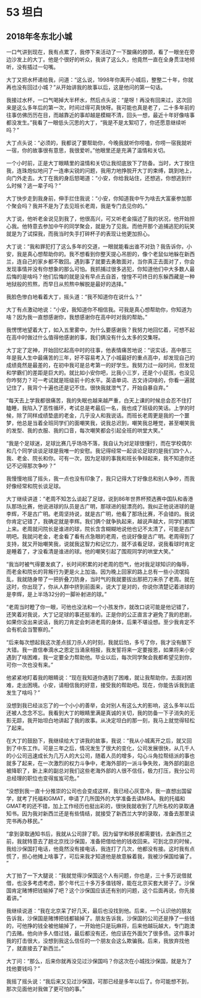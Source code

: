 # 53 坦白


## 2018年冬东北小城

一口气讲到现在，我有点累了，我停下来活动了一下酸痛的脖颈，看了一眼坐在旁边沙发上的大丁。他是个很好的听众，我讲了这么久，他竟然一直在全身贯注地倾听，没有插过一句嘴。

大丁又把水杯递给我，问道：“这么说，1998年你离开小城后，整整二十年，你就再也没有回过小城？”从开始讲我的故事以后，这是他问的第一句话。

我接过水杯，一口气喝掉大半杯水，然后点头说：“是呀！再没有回来过，这次回来是这么多年后的第一次，时间过得可真快呀。我可能也真是老了，二十多年前的往事仿佛历历在目，而越靠近的事却越是模糊不清，回头一想，最近十年好像啥事都没发生。”我看了一眼低头沉思的大丁，“我是不是太絮叨了，你还愿意继续听吗？”

大丁点头说：“必须的，我都说了要帮助你，今晚我就听你唠嗑，你唠一宿我就听一宿，你的故事很有意思，我很爱听。”他眼里还是充满了温情和关切。

一个小时前，正是大丁眼睛里的温情和关切让我彻底放下了防备。当时，大丁按住我，连珠炮似地问了一连串尖锐的问题，我用力地挣脱开大丁的束缚，跳到地上，向门外走去。大丁在我的身后怒喝道：“小安，你给我站住，还想逃，你想逃到什么时候？逃一辈子吗？”

大丁快步走到我身前，伸手拦住我说：“小安，你知道我中午为啥去大富豪参加那个聚会吗？我并不是为了去见班长老周，我是专门去见你的。”

大丁说，他听老金说见到我了，他很高兴，可又听老金描述了我的状况，他开始担心我。他特意去参加中午的同学聚会，就是为了见我。而他开那个追捕逃犯的玩笑就是为了试探我，而我当时失手打碎杯子的表现让他更加担心。

大丁说：“我和罪犯打了这么多年的交道，一眼就能看出谁不对劲？我告诉你，小安，我是真心想帮助你的。我不想看到你整天提心吊胆的，像个老鼠似地躲在新西兰，连自己的家乡都不敢回。遇到事了就要去勇敢面对，当你真正去面对了，你会发现事情并没有你想象的那么可怕。我抓捕过很多逃犯，你知道他们中大多数人最后悔的是啥吗？他们后悔的就是没有早点去自首，惶惶不可终日的东躲西藏是一种地狱般的煎熬，而早日从煎熬中解脱是最好的选择。”

我脸色惨白地看着大丁，摇头道：“我不知道你在说什么？”

大丁有点激动地说：“小安，我知道你不相信我。可我是真心想帮助你，你知道为啥？因为我一直想感谢你，我想感谢你在高中时对我的帮助。”

我愣愣地望着大丁，如入五里雾中，为什么要感谢我？我努力地回忆着，可想不起在高中时做过什么值得他感谢的事，我们俩没有什么太多的交集呀。

大丁定了定神，开始回忆起高中时的往事，他表情痛苦地说：“说实话，高中那三年是我人生中最痛苦的三年，好不容易考入了小城最好的重点高中，却发现自己的成绩竟然是最差的，在初中我可是总考第一的好学生。我努力过一段时间，但发现和学霸们的差距是巨大的。就比如小安你吧，比我小三岁，还是个小屁孩，也没见你咋努力？可一考试就是班级前十的水平。英语单词、古文诗词啥的，你看一遍就记住了，我背个十遍也还是记不住。很快我就泄气了，开始自暴自弃。”

“每天去上学我都很痛苦，我的失眠也越来越严重，白天上课的时候总会忍不住打瞌睡，我陷入了恶性循环，考试总是考最后一名，我也成了班级的笑话。上学的时候，除了同样成绩垫底的老金，几乎没人和我说话。而班长老周更是我的一个噩梦，他总是当着全班同学们的面嘲笑我，说我总迟到，嘲笑我总睡觉，甚至嘲笑我的发型、我的衣服、我的口音，每次嘲笑都会引起全班的哄堂大笑。”

“我是个足球迷，足球比赛几乎场场不落，我自认为对足球很懂行，而在学校偶尔和几个同学谈谈足球是我唯一的安慰。我记得经常一起谈论足球的是我们四个人，我、老金、院长和你。可有一次，因为足球的事我和班长争辩起来，我不知道你还记不记得那次争吵？”

我慢慢地摇了摇头，我一点也没有印象了，我只记得大丁好像总和别人争吵，而我好像经常和院长谈足球。

大丁继续讲道：“老周不知怎么谈起了足球，说到86年世界杯预选赛中国队和香港队那场比赛，他说进球的队员是古广明，那球进的挺漂亮的。我纠正他说进球的是李辉，不是古广明。老周坚持说，就是古广明，他看了那场比赛，不会错的。我说你肯定记错了，我确定就是李辉。我们俩个就争执起来，越说声越大，同学们都围上来。老周就问院长是谁进的球，院长含含糊糊地说他也记不太清了，可能是古广明吧。我就问老金，老金看了看有点急眼的老周，也说好像是古广明。老周得到了支持，就又开始嘲笑我，说就我这智力和记忆力，就不该看足球，说我看球时肯定是睡着了，才没看清是谁进的球。他的嘲笑引起了围观同学的哄堂大笑。”

“我当时被气得要发疯了，长时间积累的对老周的怨气，他对我足球知识的侮辱，而老金和院长的背叛行为更是火上加油。因为晚上回家的路上总有一些小流氓捣乱，我就随身带了一把折叠刀防身，当时气的我就要拔出那把刀来杀了老周。就在这时，你出现了，你从人群中挤到前面来，说大丁是对的，你说你清楚记着进球的是李辉，是上半场32分的一脚补射进的球。”

“老周当时瞪了你一眼，可他也没法和一个小孩发作，就改口说可能是他记错了，还笑着对我说，大丁记足球的事还挺准的。正是你的公正直言才避免了我的悲剧，如果你没出来说话，我的刀肯定会刺进老周的身体，后果不堪设想。至少我肯定不会有机会当警察的。”

“后来每次想起我这次差点拔刀杀人的时刻，我就后怕，多亏了你，我才没有酿下大错。我一直信奉滴水之恩定当涌泉相报，我发誓将来一定要报恩，如果将来小安遇到了啥困难，我一定要全力帮助他。毕业以后，每次同学聚会我都希望见到你，可你一次也没有来。”

他紧紧地盯着我的眼睛说：“现在我知道你遇到了困难，就让我帮助你，去面对困难，走出困境。小安，请相信我的好意，接受我的帮助吧。现在，你能告诉我到底发生了啥吗？”

没想到我已经淡忘了的一个小小的善举，会对别人有这么大的影响，这么多年以后还被人念念不忘。我看到大丁的眼睛里满是真诚的关切，我的防备一下子消失的无影无踪，我开始坦白地讲起了我的故事。从决定坦白的那一刻，我马上就觉得轻松了起来。

在大丁的鼓励下，我继续给大丁讲我的故事，我说：“我从小城离开之后，就又回到了中东工作。可是三年之后，情况发生了很大的变化，公司发展很快，从几千人的小公司迅速成长为几万人的大公司，随着人员的增多，勾心斗角拉帮结派的事也就多了起来，在一次激烈的权力斗争中，老海外部的一派斗争失败，海外部的副总被降职了，新上来的副总对我们这些老海外部的人很不信任，极力打压，我分公司总经理的职位也变得岌岌可危。”

“没想到我一直十分推崇的公司也会变成这样，我已经心灰意冷，我一直想出国留学，就考了托福和GMAT，申请了几所国外的大学准备去读MBA。我的托福和GMAT考的还不错，加上工作经历也挺出彩的，很快我就收到了几所名校的录取通知书。因为我对新西兰还是有些情结，就接受了新西兰大学的录取，准备去那里读完书再办移民。”

“拿到录取通知书后，我就从公司辞了职。因为留学和移民都需要钱，去新西兰之前，我就特意去了趟北京找沙保国，准备把借给他的钱收回来。可到北京的时候，我给沙保国打电话，他竟然没有接电话，我连打了几次，他都没有接。这时我有点慌了，担心他摊上啥事了，可后来我才知道他是故意躲着我，我被沙保国给骗了。 ”

大丁拍了一下大腿说：“我就觉得沙保国这个人有问题，你也是，三十多万说借就借，也没多考虑考虑，那个年代三十多万多值钱呀，能在北京买套大房子了。沙保国肯定赌博把钱输掉了吧？这个沙保国应该还有别的问题，这个后面再说，你先接着讲。”

我继续说道：“我在北京呆了好几天，最后也没找到他。后来，一个认识他的朋友告诉我，沙保国是赌博把钱都输掉了。朋友告诉我，沙保国的公司还是挣了一些钱的，可他挣的钱全被他输掉了，一开始他只是玩麻将，后来他越玩越大，专门跑澳门去赌。他向许多人借过钱，最后都没有还，他应该在外面欠了很多债。这件事对我的打击很大，没想到我这么信任的一个朋友会这么欺骗我。后来，我放弃找他了，就直接去了新西兰。”

大丁问：“那么，后来你就再没见过沙保国吗？你这次在小城找沙保国，就是为了找他要钱吗？”

我摇了摇头说：“我后来又见过沙保国，可那已经是多年以后了。你可能想不到，那次见面他对我做了更可怕的事。”
